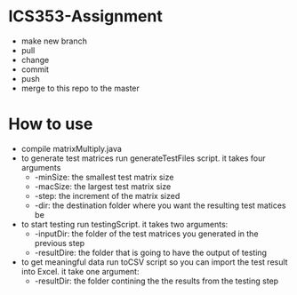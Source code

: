 # ICS353-Assignment
* make new branch
* pull
* change 
* commit
* push
* merge to this repo to the master
# How to use
* compile matrixMultiply.java
* to generate test matrices run generateTestFiles script. it takes four arguments
    * -minSize: the smallest test matrix size
    * -macSize: the largest test matrix size
    * -step: the increment of the matrix sized
    * -dir: the destination folder where you want the resulting test matices be
* to start testing run testingScript. it takes two arguments:
    * -inputDir: the folder of the test matrices you generated in the previous step
    * -resultDire: the folder that is going to have the output of testing
* to get meaningful data run toCSV script so you can import the test result into Excel. it take one argument:
    * -resultDir: the folder contining the the results from the testing step